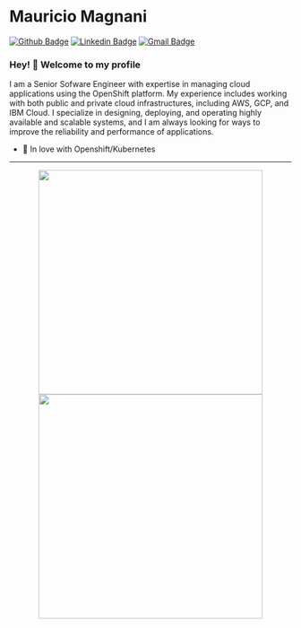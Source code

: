 # Mauricio Magnani

[![Github Badge](https://img.shields.io/badge/-Github-000?style=flat-square&logo=Github&logoColor=white&link=https://github.com/msmagnanijr)](https://github.com/msmagnanijr)
[![Linkedin Badge](https://img.shields.io/badge/-LinkedIn-blue?style=flat-square&logo=Linkedin&logoColor=white&link=https://www.linkedin.com/in/mauriciomagnanijr/)](https://www.linkedin.com/in/mauriciomagnanijr/)
[![Gmail Badge](https://img.shields.io/badge/-Gmail-c14438?style=flat-square&logo=Gmail&logoColor=white&link=mailto:msmagnanijr@gmail.com)](mailto:msmagnanijr@gmail.com)

### Hey! 👋 Welcome to my profile

I am a Senior Sofware Engineer with expertise in managing cloud applications using the OpenShift platform. My experience includes working with both public and private cloud infrastructures, including AWS, GCP, and IBM Cloud. I specialize in designing, deploying, and operating highly available and scalable systems, and I am always looking for ways to improve the reliability and performance of applications.

 - 💙 In love with Openshift/Kubernetes

---
<p align = "center">
  <img src = "https://github-readme-stats.vercel.app/api?username=msmagnanijr&show_icons=true&theme=bear" width = 400>
  <img src = "https://github-readme-streak-stats.herokuapp.com?user=msmagnanijr&theme=dark&hide_border=true" width = 400>
</p>
